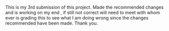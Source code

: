 

This is my 3rd submission of this project. Made the recommended changes and is working on my end , if still not correct will need to meet with whom ever is grading this to see what I am doing wrong since the changes recommended have been made.  Thank you.
